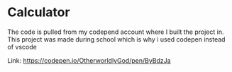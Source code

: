 # Calculator

The code is pulled from my codepend account where I built the project in. This project was made during school which is why i used codepen instead of vscode

Link: https://codepen.io/OtherworldlyGod/pen/ByBdzJa
